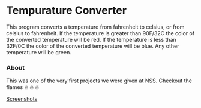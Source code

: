 # Tempurature Converter

This program converts a temperature from fahrenheit to celsius, or from celsius to fahrenheit. If the temperature is greater than 90F/32C the color of the converted temperature will be red. If the temperature is less than 32F/0C the color of the converted temperature will be blue. Any other temperature will be green.

### About

This was one of the very first projects we were given at NSS. Checkout the flames :fire: :fire: :fire:

[Screenshots](https://imgur.com/a/wXxci)